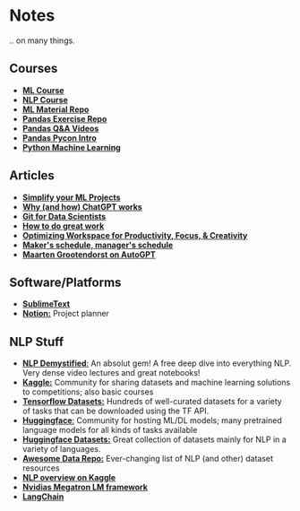 # Notes
.. on many things.

## Courses
* [__ML Course__](https://ml-course.github.io/master/notebooks/05%20-%20Ensemble%20Learning.html)
* [__NLP Course__](https://www.nlpdemystified.org/)
* [__ML Material Repo__](https://github.com/khuyentran1401/Data-science)
* [__Pandas Exercise Repo__](https://github.com/guipsamora/pandas_exercises)
* [__Pandas Q&A Videos__](https://github.com/justmarkham/pandas-videos)
* [__Pandas Pycon Intro__](https://github.com/justmarkham/pycon-2019-tutorial)
* [__Python Machine Learning__](https://github.com/rasbt/python-machine-learning-book)

## Articles
* [__Simplify your ML Projects__](https://towardsdatascience.com/simplify-your-machine-learning-projects-ab171d19c9ef)
* [__Why (and how) ChatGPT works__](https://writings.stephenwolfram.com/2023/02/what-is-chatgpt-doing-and-why-does-it-work/?fbclid=IwAR1k0K-cQ-B8LSsCsvEWzo5zrGD4MlFq_28E80YX418O4TsAK2GRFXmFgCw)
* [__Git for Data Scientists__](https://towardsdatascience.com/git-deep-dive-for-data-scientists-1c9cc45c7612)
* [__How to do great work__](http://www.paulgraham.com/greatwork.html)
* [__Optimizing Workspace for Productivity, Focus, & Creativity__](https://hubermanlab.com/optimizing-workspace-for-productivity-focus-and-creativity/)
* [__Maker's schedule, manager's schedule__](http://www.paulgraham.com/makersschedule.html)
* [__Maarten Grootendorst on AutoGPT__](https://maartengrootendorst.substack.com/p/decoding-auto-gpt)

## Software/Platforms
* [__SublimeText__](https://www.sublimetext.com/)
* [__Notion:__](https://www.notion.so/) Project planner

## NLP Stuff
* [__NLP Demystified__:](https://www.nlpdemystified.org/) An absolut gem! A free deep dive into everything NLP. Very dense video lectures and great notebooks!
* [__Kaggle:__](https://www.kaggle.com) Community for sharing datasets and machine learning solutions to competitions; also basic courses
* [__Tensorflow Datasets:__](https://www.tensorflow.org/datasets) Hundreds of well-curated datasets for a variety of tasks that can be downloaded using the TF API.
* [__Huggingface__:](https://huggingface.co/) Community for hosting ML/DL models; many pretrained language models for all kinds of tasks available
* [__Huggingface Datasets:__](https://huggingface.co/datasets) Great collection of datasets mainly for NLP in a variety of languages.
* [__Awesome Data Repo:__](https://github.com/awesomedata/awesome-public-datasets#naturallanguage) Ever-changing list of NLP (and other) dataset resources
* [__NLP overview on Kaggle__](https://www.kaggle.com/learn-guide/natural-language-processing)
* [__Nvidias Megatron LM framework__](https://github.com/NVIDIA/Megatron-LM)
* [__LangChain__](https://www.pinecone.io/learn/series/langchain/)

